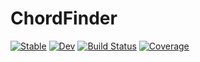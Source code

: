 # ChordFinder

[![Stable](https://img.shields.io/badge/docs-stable-blue.svg)](https://tp2750.github.io/ChordFinder.jl/stable)
[![Dev](https://img.shields.io/badge/docs-dev-blue.svg)](https://tp2750.github.io/ChordFinder.jl/dev)
[![Build Status](https://github.com/tp2750/ChordFinder.jl/workflows/CI/badge.svg)](https://github.com/tp2750/ChordFinder.jl/actions)
[![Coverage](https://codecov.io/gh/tp2750/ChordFinder.jl/branch/master/graph/badge.svg)](https://codecov.io/gh/tp2750/ChordFinder.jl)
